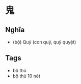 # 鬼

## Nghĩa
* (bộ) Quỷ (con quỷ, quỷ quyệt)

## Tags
* bộ thủ
* bộ thủ 10 nét

<script>window.HANZI_FIELD='鬼';</script>

